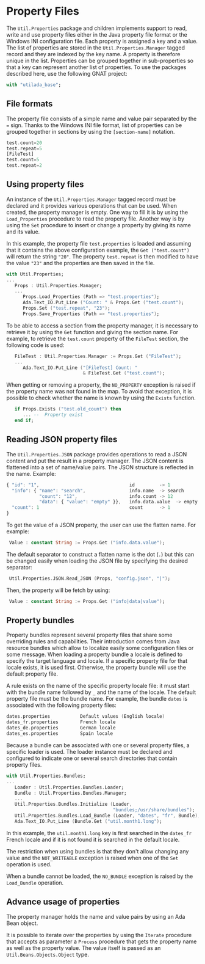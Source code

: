 # Property Files
The `Util.Properties` package and children implements support to read, write and use
property files either in the Java property file format or the Windows INI configuration file.
Each property is assigned a key and a value.  The list of properties are stored in the
`Util.Properties.Manager` tagged record and they are indexed by the key name.  A property
is therefore unique in the list.  Properties can be grouped together in sub-properties so
that a key can represent another list of properties.  To use the packages described here,
use the following GNAT project:

```Ada
with "utilada_base";
```

## File formats
The property file consists of a simple name and value pair separated by the `=` sign.
Thanks to the Windows INI file format, list of properties can be grouped together
in sections by using the `[section-name]` notation.

```Ada
test.count=20
test.repeat=5
[FileTest]
test.count=5
test.repeat=2
```

## Using property files
An instance of the `Util.Properties.Manager` tagged record must be declared and it provides
various operations that can be used.  When created, the property manager is empty.  One way
to fill it is by using the `Load_Properties` procedure to read the property file.  Another
way is by using the `Set` procedure to insert or change a property by giving its name
and its value.

In this example, the property file `test.properties` is loaded and assuming that it contains
the above configuration example, the `Get ("test.count")` will return the string `"20"`.
The property `test.repeat` is then modified to have the value `"23"` and the properties are
then saved in the file.

```Ada
with Util.Properties;
...
   Props : Util.Properties.Manager;
   ...
      Props.Load_Properties (Path => "test.properties");
      Ada.Text_IO.Put_Line ("Count: " & Props.Get ("test.count");
      Props.Set ("test.repeat", "23");
      Props.Save_Properties (Path => "test.properties");
```

To be able to access a section from the property manager, it is necessary to retrieve it
by using the `Get` function and giving the section name.  For example, to retrieve the
`test.count` property of the `FileTest` section, the following code is used:

```Ada
   FileTest : Util.Properties.Manager := Props.Get ("FileTest");
   ...
      Ada.Text_IO.Put_Line ("[FileTest] Count: "
                            & FileTest.Get ("test.count");
```

When getting or removing a property, the `NO_PROPERTY` exception is raised if the property
name was not found in the map.  To avoid that exception, it is possible to check whether
the name is known by using the `Exists` function.

```Ada
   if Props.Exists ("test.old_count") then
      ... --  Property exist
   end if;
```

## Reading JSON property files
The `Util.Properties.JSON` package provides operations to read a JSON
content and put the result in a property manager.  The JSON content is flattened
into a set of name/value pairs.  The JSON structure is reflected in the name.
Example:

```Ada
{ "id": "1",                                 id         -> 1
  "info": { "name": "search",                info.name  -> search
            "count": "12",                   info.count -> 12
            "data": { "value": "empty" }},   info.data.value  -> empty
  "count": 1                                 count      -> 1
}
```

To get the value of a JSON property, the user can use the flatten name.  For example:

```Ada
 Value : constant String := Props.Get ("info.data.value");
```

The default separator to construct a flatten name is the dot (`.`) but this can be
changed easily when loading the JSON file by specifying the desired separator:

```Ada
 Util.Properties.JSON.Read_JSON (Props, "config.json", "|");
```

Then, the property will be fetch by using:

```Ada
 Value : constant String := Props.Get ("info|data|value");
```

## Property bundles
Property bundles represent several property files that share some overriding rules and
capabilities.  Their introduction comes from Java resource bundles which allow to
localize easily some configuration files or some message.  When loading a property bundle
a locale is defined to specify the target language and locale.  If a specific property
file for that locale exists, it is used first.  Otherwise, the property bundle will use
the default property file.

A rule exists on the name of the specific property locale file: it must start with the
bundle name followed by `_` and the name of the locale.  The default property file must
be the bundle name.  For example, the bundle `dates` is associated with the following
property files:

```Ada
dates.properties           Default values (English locale)
dates_fr.properties        French locale
dates_de.properties        German locale
dates_es.properties        Spain locale
```

Because a bundle can be associated with one or several property files, a specific loader is
used.  The loader instance must be declared and configured to indicate one or several search
directories that contain property files.

```Ada
with Util.Properties.Bundles;
...
   Loader : Util.Properties.Bundles.Loader;
   Bundle : Util.Properties.Bundles.Manager;
   ...
   Util.Properties.Bundles.Initialize (Loader,
                                       "bundles;/usr/share/bundles");
   Util.Properties.Bundles.Load_Bundle (Loader, "dates", "fr", Bundle);
   Ada.Text_IO.Put_Line (Bundle.Get ("util.month1.long");
```

In this example, the `util.month1.long` key is first searched in the `dates_fr` French locale
and if it is not found it is searched in the default locale.

The restriction when using bundles is that they don't allow changing any value and the
`NOT_WRITEABLE` exception is raised when one of the `Set` operation is used.

When a bundle cannot be loaded, the `NO_BUNDLE` exception is raised by the `Load_Bundle`
operation.

## Advance usage of properties
The property manager holds the name and value pairs by using an Ada Bean object.

It is possible to iterate over the properties by using the `Iterate` procedure that
accepts as parameter a `Process` procedure that gets the property name as well as the
property value.  The value itself is passed as an `Util.Beans.Objects.Object` type.


